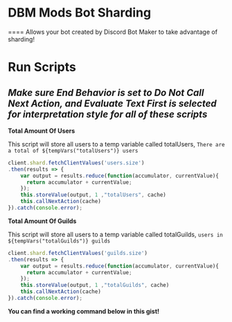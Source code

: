 
# DBM Mods Bot Sharding
====
Allows your bot created by Discord Bot Maker to take advantage of sharding!

Run Scripts
====
*Make sure **End Behavior** is set to **Do Not Call Next Action**, and **Evaluate Text First** is selected for interpretation  style for all of these scripts*
----------------------------------------------------------------------------------------------------------------------------------------
**Total Amount Of Users**

This script will store all users to a temp variable called totalUsers, `There are a total of ${tempVars("totalUsers")} users`
```js
client.shard.fetchClientValues('users.size')
.then(results => {
    var output = results.reduce(function(accumulator, currentValue){
      return accumulator + currentValue;
    });
    this.storeValue(output, 1 ,"totalUsers", cache)
    this.callNextAction(cache)
}).catch(console.error);
```

**Total Amount Of Guilds**

This script will store all users to a temp variable called totalGuilds, `users in ${tempVars("totalGuilds")} guilds`
```js
client.shard.fetchClientValues('guilds.size')
.then(results => {
    var output = results.reduce(function(accumulator, currentValue){
      return accumulator + currentValue;
    });
    this.storeValue(output, 1 ,"totalGuilds", cache)
    this.callNextAction(cache)
}).catch(console.error);
```

**You can find a working command below in this gist!**
